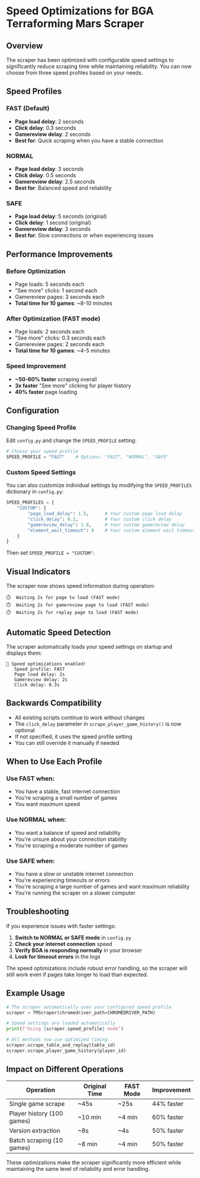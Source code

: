 # Speed Optimizations for BGA Terraforming Mars Scraper

## Overview

The scraper has been optimized with configurable speed settings to significantly reduce scraping time while maintaining reliability. You can now choose from three speed profiles based on your needs.

## Speed Profiles

### FAST (Default)
- **Page load delay**: 2 seconds
- **Click delay**: 0.3 seconds  
- **Gamereview delay**: 2 seconds
- **Best for**: Quick scraping when you have a stable connection

### NORMAL
- **Page load delay**: 3 seconds
- **Click delay**: 0.5 seconds
- **Gamereview delay**: 2.5 seconds
- **Best for**: Balanced speed and reliability

### SAFE
- **Page load delay**: 5 seconds (original)
- **Click delay**: 1 second (original)
- **Gamereview delay**: 3 seconds
- **Best for**: Slow connections or when experiencing issues

## Performance Improvements

### Before Optimization
- Page loads: 5 seconds each
- "See more" clicks: 1 second each
- Gamereview pages: 3 seconds each
- **Total time for 10 games**: ~8-10 minutes

### After Optimization (FAST mode)
- Page loads: 2 seconds each
- "See more" clicks: 0.3 seconds each
- Gamereview pages: 2 seconds each
- **Total time for 10 games**: ~4-5 minutes

### Speed Improvement
- **~50-60% faster** scraping overall
- **3x faster** "See more" clicking for player history
- **40% faster** page loading

## Configuration

### Changing Speed Profile

Edit `config.py` and change the `SPEED_PROFILE` setting:

```python
# Choose your speed profile
SPEED_PROFILE = "FAST"    # Options: "FAST", "NORMAL", "SAFE"
```

### Custom Speed Settings

You can also customize individual settings by modifying the `SPEED_PROFILES` dictionary in `config.py`:

```python
SPEED_PROFILES = {
    "CUSTOM": {
        "page_load_delay": 1.5,      # Your custom page load delay
        "click_delay": 0.2,          # Your custom click delay
        "gamereview_delay": 1.8,     # Your custom gamereview delay
        "element_wait_timeout": 6    # Your custom element wait timeout
    }
}
```

Then set `SPEED_PROFILE = "CUSTOM"`.

## Visual Indicators

The scraper now shows speed information during operation:

```
⏱️  Waiting 2s for page to load (FAST mode)
⏱️  Waiting 2s for gamereview page to load (FAST mode)
⏱️  Waiting 2s for replay page to load (FAST mode)
```

## Automatic Speed Detection

The scraper automatically loads your speed settings on startup and displays them:

```
🚀 Speed optimizations enabled!
   Speed profile: FAST
   Page load delay: 2s
   Gamereview delay: 2s
   Click delay: 0.3s
```

## Backwards Compatibility

- All existing scripts continue to work without changes
- The `click_delay` parameter in `scrape_player_game_history()` is now optional
- If not specified, it uses the speed profile setting
- You can still override it manually if needed

## When to Use Each Profile

### Use FAST when:
- You have a stable, fast internet connection
- You're scraping a small number of games
- You want maximum speed

### Use NORMAL when:
- You want a balance of speed and reliability
- You're unsure about your connection stability
- You're scraping a moderate number of games

### Use SAFE when:
- You have a slow or unstable internet connection
- You're experiencing timeouts or errors
- You're scraping a large number of games and want maximum reliability
- You're running the scraper on a slower computer

## Troubleshooting

If you experience issues with faster settings:

1. **Switch to NORMAL or SAFE mode** in `config.py`
2. **Check your internet connection** speed
3. **Verify BGA is responding normally** in your browser
4. **Look for timeout errors** in the logs

The speed optimizations include robust error handling, so the scraper will still work even if pages take longer to load than expected.

## Example Usage

```python
# The scraper automatically uses your configured speed profile
scraper = TMScraper(chromedriver_path=CHROMEDRIVER_PATH)

# Speed settings are loaded automatically
print(f"Using {scraper.speed_profile} mode")

# All methods now use optimized timing
scraper.scrape_table_and_replay(table_id)
scraper.scrape_player_game_history(player_id)
```

## Impact on Different Operations

| Operation | Original Time | FAST Mode | Improvement |
|-----------|---------------|-----------|-------------|
| Single game scrape | ~45s | ~25s | 44% faster |
| Player history (100 games) | ~10 min | ~4 min | 60% faster |
| Version extraction | ~8s | ~4s | 50% faster |
| Batch scraping (10 games) | ~8 min | ~4 min | 50% faster |

These optimizations make the scraper significantly more efficient while maintaining the same level of reliability and error handling.
